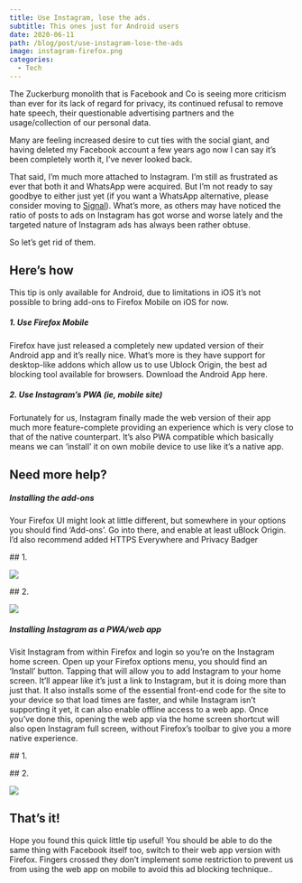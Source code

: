 ```yaml
---
title: Use Instagram, lose the ads.
subtitle: This ones just for Android users
date: 2020-06-11
path: /blog/post/use-instagram-lose-the-ads
image: instagram-firefox.png
categories:
  - Tech
---
```

The Zuckerburg monolith that is Facebook and Co is seeing more criticism than ever for its lack of regard for privacy, its continued refusal to remove hate speech, their questionable advertising partners and the usage/collection of our personal data.

Many are feeling increased desire to cut ties with the social giant, and having deleted my Facebook account a few years ago now I can say it’s been completely worth it, I’ve never looked back.

That said, I’m much more attached to Instagram. I’m still as frustrated as ever that both it and WhatsApp were acquired. But I’m not ready to say goodbye to either just yet (if you want a WhatsApp alternative, please consider moving to [Signal](/blog/post/a-look-at-signal-messenger)). What’s more, as others may have noticed the ratio of posts to ads on Instagram has got worse and worse lately and the targeted nature of Instagram ads has always been rather obtuse.

So let’s get rid of them.

## Here’s how

This tip is only available for Android, due to limitations in iOS it’s not possible to bring add-ons to Firefox Mobile on iOS for now.

##### 1. Use Firefox Mobile

Firefox have just released a completely new updated version of their Android app and it’s really nice. What’s more is they have support for desktop-like addons which allow us to use Ublock Origin, the best ad blocking tool available for browsers.
Download the Android App here.

##### 2. Use Instagram’s PWA (ie, mobile site)

Fortunately for us, Instagram finally made the web version of their app much more feature-complete providing an experience which is very close to that of the native counterpart. It’s also PWA compatible which basically means we can ‘install’ it on own mobile device to use like it’s a native app.

## Need more help?

##### Installing the add-ons

Your Firefox UI might look at little different, but somewhere in your options you should find ‘Add-ons’. Go into there, and enable at least uBlock Origin. I’d also recommend added HTTPS Everywhere and Privacy Badger

\## 1.

![](screenshot_20200611-120506.jpg)

\## 2.

![](screenshot_20200611-114612.jpg)

##### Installing Instagram as a PWA/web app

Visit Instagram from within Firefox and login so you’re on the Instagram home screen. Open up your Firefox options menu, you should find an ‘Install’ button. Tapping that will allow you to add Instagram to your home screen. It’ll appear like it’s just a link to Instagram, but it is doing more than just that. It also installs some of the essential front-end code for the site to your device so that load times are faster, and while Instagram isn’t supporting it yet, it can also enable offline access to a web app. 
Once you’ve done this, opening the web app via the home screen shortcut will also open Instagram full screen, without Firefox’s toolbar to give you a more native experience.

\## 1.

 

\## 2.

![](screenshot_20200611-120253.jpg)

## That’s it!

Hope you found this quick little tip useful! You should be able to do the same thing with Facebook itself too, switch to their web app version with Firefox. Fingers crossed they don’t implement some restriction to prevent us from using the web app on mobile to avoid this ad blocking technique..